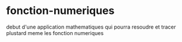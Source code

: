 # fonction-numeriques
debut d'une application mathematiques qui pourra resoudre et tracer plustard meme les fonction numeriques
